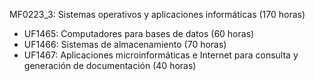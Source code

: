 MF0223_3: Sistemas operativos y aplicaciones informáticas (170 horas) 
* UF1465: Computadores para bases de datos (60 horas) 
* UF1466: Sistemas de almacenamiento (70 horas) 
* UF1467: Aplicaciones microinformáticas e Internet para consulta y generación de documentación (40 horas) 
